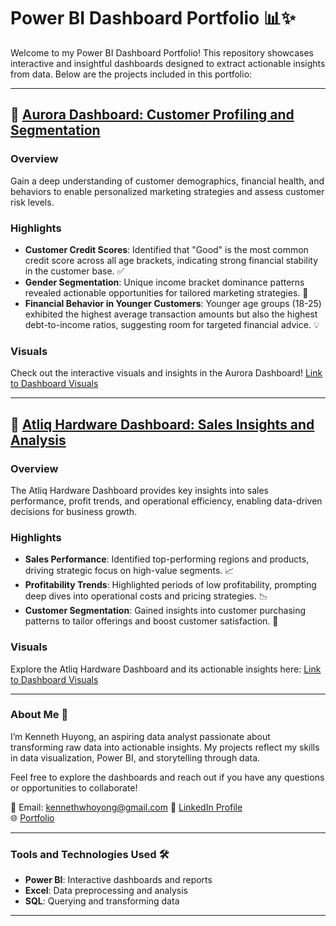 # Power BI Dashboard Portfolio 📊✨

Welcome to my Power BI Dashboard Portfolio! This repository showcases interactive and insightful dashboards designed to extract actionable insights from data. Below are the projects included in this portfolio:

---

## 🌌 [Aurora Dashboard: Customer Profiling and Segmentation](https://github.com/Yungssu/PowerBIDashboard/tree/main/AuroraDashboard)

### Overview
Gain a deep understanding of customer demographics, financial health, and behaviors to enable personalized marketing strategies and assess customer risk levels.

### Highlights
- **Customer Credit Scores**: Identified that "Good" is the most common credit score across all age brackets, indicating strong financial stability in the customer base. ✅  
- **Gender Segmentation**: Unique income bracket dominance patterns revealed actionable opportunities for tailored marketing strategies. 👥  
- **Financial Behavior in Younger Customers**: Younger age groups (18-25) exhibited the highest average transaction amounts but also the highest debt-to-income ratios, suggesting room for targeted financial advice. 💡  

### Visuals
Check out the interactive visuals and insights in the Aurora Dashboard! [Link to Dashboard Visuals](https://github.com/Yungssu/PowerBIDashboard/tree/main/AuroraDashboard)  

---

## 🏢 [Atliq Hardware Dashboard: Sales Insights and Analysis](https://github.com/Yungssu/PowerBIDashboard/tree/main/AtliqDashboard)

### Overview
The Atliq Hardware Dashboard provides key insights into sales performance, profit trends, and operational efficiency, enabling data-driven decisions for business growth.

### Highlights
- **Sales Performance**: Identified top-performing regions and products, driving strategic focus on high-value segments. 📈  
- **Profitability Trends**: Highlighted periods of low profitability, prompting deep dives into operational costs and pricing strategies. 📉  
- **Customer Segmentation**: Gained insights into customer purchasing patterns to tailor offerings and boost customer satisfaction. 💼  

### Visuals
Explore the Atliq Hardware Dashboard and its actionable insights here: [Link to Dashboard Visuals](https://github.com/Yungssu/PowerBIDashboard/tree/main/AtliqDashboard)

---

### About Me 🌟
I’m Kenneth Huyong, an aspiring data analyst passionate about transforming raw data into actionable insights. My projects reflect my skills in data visualization, Power BI, and storytelling through data.

Feel free to explore the dashboards and reach out if you have any questions or opportunities to collaborate!

📧 Email: kennethwhoyong@gmail.com
💼 [LinkedIn Profile](https://www.linkedin.com/in/kenneth-huyong-b255352b4/)  
🌐 [Portfolio](https://github.com/Yungssu/kennethHuyong.github.io)

---

### Tools and Technologies Used 🛠️
- **Power BI**: Interactive dashboards and reports
- **Excel**: Data preprocessing and analysis
- **SQL**: Querying and transforming data

---
